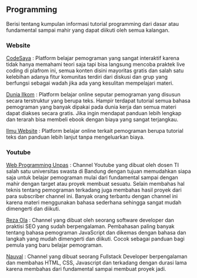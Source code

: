 ## Programming 

Berisi tentang kumpulan informasi tutorial programming dari dasar atau fundamental sampai mahir yang dapat diikuti oleh semua kalangan.


### Website

[CodeSaya](https://codesaya.com/) : Platform belajar pemograman yang sangat interaktif karena tidak hanya memahami teori saja tapi bisa langsung mencoba praktek live coding di plafrom ini, semua konten disini mayoritas gratis dan salah satu kelebihan adanya fitur komunitas terdiri dari diskusi dan grup yang berfungsi sebagai wadah jika ada yang kesulitan mempelajari materi.

[Dunia Ilkom](https://www.duniailkom.com/) : Platform belajar online seputar pemograman yang disusun secara terstruktur yang berupa teks. Hampir terdapat tutorial semua bahasa pemograman yang banyak dipakai pada dunia kerja dan semua materi dapat diakses secara gratis. Jika ingin mendapat panduan lebih lengkap dan terarah bisa membeli ebook dengan biaya yang sangat terjangkau.

[Ilmu Website](https://www.ilmuwebsite.com/) : Platform belajar online terkait pemograman berupa tutorial teks dan panduan lebih lanjut tanpa mengeluarkan biaya.

### Youtube

[Web Programming Unpas](https://www.youtube.com/c/webprogrammingunpas) : Channel Youtube yang dibuat oleh dosen TI salah satu universitas swasta di Bandung dengan tujuan memudahkan siapa saja untuk belajar pemograman mulai dari fundamental sampai dengan mahir dengan target atau proyek membuat sesuatu. Selain membahas hal teknis tentang pemograman terkadang juga membahas hasil proyek dari para subscriber channel ini. Banyak orang terbantu dengan channel ini karena materi menggunakan bahasa sederhana sehingga sangat mudah dimengerti dan diikuti.

[Reza Ola](https://www.youtube.com/c/rezaola) : Channel yang dibuat oleh seorang software developer dan praktisi SEO yang sudah berpengalaman. Pembahasan paling banyak tentang bahasa pemograman JavaScript dan dikemas dengan bahasa dan langkah yang mudah dimengerti dan diikuti. Cocok sebagai panduan bagi pemula yang baru belajar pemograman.

[Nauval](https://www.youtube.com/@mhdnauvalazhar) : Channel yang dibuat seorang Fullstack Developer berpengalaman dan membahas HTML, CSS, Javascript dan terkadang dengan durasi lama karena membahas dari fundamental sampai membuat proyek jadi.